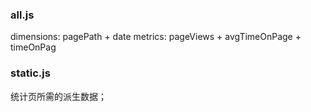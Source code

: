 ### all.js 
  dimensions: pagePath + date 
  metrics: pageViews + avgTimeOnPage + timeOnPag 
### static.js 
  统计页所需的派生数据；


